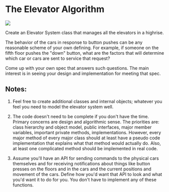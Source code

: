 The Elevator Algorithm
======================

![](https://raw2.github.com/somlor/elevatory-ruby/master/elevator.jpg)

Create an Elevator System class that manages all the elevators in a highrise.

The behavior of the cars in response to button pushes can be any reasonable scheme of your own defining. For example, if someone on the fifth floor pushes the "down" button, what are the factors that will determine which car or cars are sent to service that request?

Come up with your own spec that answers such questions. The main interest is in seeing your design and implementation for meeting that spec.

Notes:
------

1. Feel free to create additional classes and internal objects; whatever you feel you need to model the elevator system well.

2. The code doesn't need to be complete if you don't have the time. Primary concerns are design and algorithmic sense. The priorities are: class hierarchy and object model, public interfaces, major member variables, important private methods, implementations. However, every major method of every major class should at least have a pseudo code implementation that explains what that method would actually do. Also, at least one complicated method should be implemented in real code.

3. Assume you'll have an API for sending commands to the physical cars themselves and for receiving notifications about things like button presses on the floors and in the cars and the current positions and movement of the cars. Define how you'd want that API to look and what you'd want it to do for you. You don't have to implement any of these functions.
